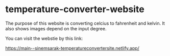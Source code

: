 # temperature-converter-website
The purpose of this website is converting celcius to fahrenheit and kelvin.  It also shows images depend on the input degree.

You can visit the webstie by this link:

https://main--sinemsarak-temperatureconvertersite.netlify.app/
